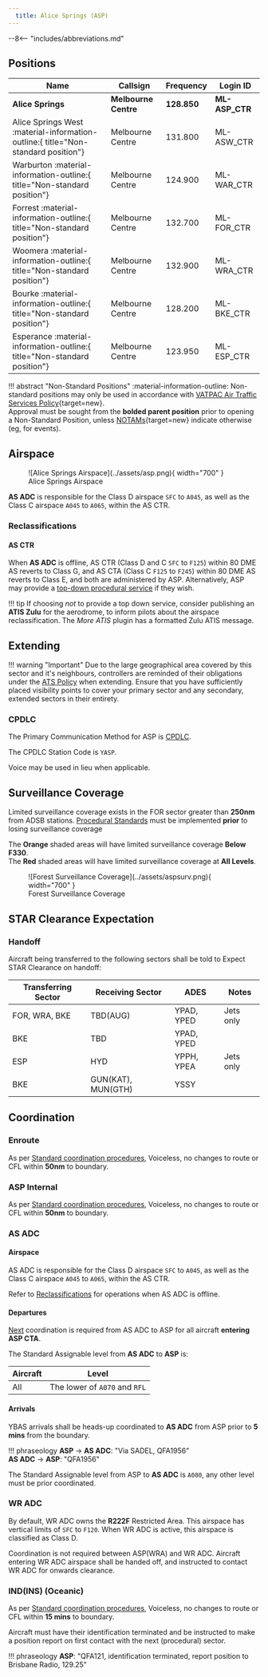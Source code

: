 ```yaml
---
  title: Alice Springs (ASP)
---
```


--8<-- "includes/abbreviations.md"
## Positions

| Name | Callsign | Frequency | Login ID |
| ---- | -------- | --------- | -------- |
| **Alice Springs** | **Melbourne Centre** | **128.850** | **ML-ASP_CTR** |
| <span class="indented">Alice Springs West :material-information-outline:{ title="Non-standard position"} | Melbourne Centre | 131.800 | ML-ASW_CTR |
| <span class="indented">Warburton :material-information-outline:{ title="Non-standard position"} | Melbourne Centre | 124.900 | ML-WAR_CTR |
| <span class="indented">Forrest :material-information-outline:{ title="Non-standard position"} | Melbourne Centre | 132.700 | ML-FOR_CTR |
| <span class="indented">Woomera :material-information-outline:{ title="Non-standard position"} | Melbourne Centre | 132.900 | ML-WRA_CTR |
| <span class="indented">Bourke :material-information-outline:{ title="Non-standard position"} | Melbourne Centre | 128.200 | ML-BKE_CTR |
| <span class="indented">Esperance :material-information-outline:{ title="Non-standard position"} | Melbourne Centre | 123.950 | ML-ESP_CTR |

!!! abstract "Non-Standard Positions"
    :material-information-outline: Non-standard positions may only be used in accordance with [VATPAC Air Traffic Services Policy](https://vatpac.org/publications/policies){target=new}.  
    Approval must be sought from the **bolded parent position** prior to opening a Non-Standard Position, unless [NOTAMs](https://vatpac.org/publications/notam){target=new} indicate otherwise (eg, for events).

## Airspace

<figure markdown>
![Alice Springs Airspace](../assets/asp.png){ width="700" }
  <figcaption>Alice Springs Airspace</figcaption>
</figure>

**AS ADC** is responsible for the Class D airspace `SFC` to `A045`, as well as the Class C airspace `A045` to `A065`, within the AS CTR.

### Reclassifications
#### AS CTR
When **AS ADC** is offline, AS CTR (Class D and C `SFC` to `F125`) within 80 DME AS reverts to Class G, and AS CTA (Class C `F125` to `F245`) within 80 DME AS reverts to Class E, and both are administered by ASP. Alternatively, ASP may provide a [top-down procedural service](../../../aerodromes/Alice) if they wish.

!!! tip
    If choosing *not* to provide a top down service, consider publishing an **ATIS Zulu** for the aerodrome, to inform pilots about the airspace reclassification. The *More ATIS* plugin has a formatted Zulu ATIS message.

## Extending
!!! warning "Important"
    Due to the large geographical area covered by this sector and it's neighbours, controllers are reminded of their obligations under the [ATS Policy](https://vatpac.org/publications/policies) when extending. Ensure that you have sufficiently placed visibility points to cover your primary sector and any secondary, extended sectors in their entirety.

### CPDLC
The Primary Communication Method for ASP is [CPDLC](../../../client/cpdlc).

The CPDLC Station Code is `YASP`.

Voice may be used in lieu when applicable.

## Surveillance Coverage
Limited surveillance coverage exists in the FOR sector greater than **250nm** from ADSB stations. [Procedural Standards](../../../separation-standards/procedural/) must be implemented **prior** to losing surveillance coverage

The **Orange** shaded areas will have limited surveillance coverage **Below F330**.  
The **Red** shaded areas will have limited surveillance coverage at **All Levels**.

<figure markdown>
![Forest Surveillance Coverage](../assets/aspsurv.png){ width="700" }
  <figcaption>Forest Surveillance Coverage</figcaption>
</figure>

## STAR Clearance Expectation
### Handoff
Aircraft being transferred to the following sectors shall be told to Expect STAR Clearance on handoff:

| Transferring Sector | Receiving Sector | ADES | Notes |
| ---- | -------- | --------- | --------- |
| FOR, WRA, BKE | TBD(AUG) | YPAD, YPED | Jets only |
| BKE | TBD | YPAD, YPED | |
| ESP | HYD | YPPH, YPEA | Jets only |
| BKE | GUN(KAT), MUN(GTH) | YSSY | |

## Coordination
### Enroute
As per [Standard coordination procedures](../../../controller-skills/coordination/#enr-enr), Voiceless, no changes to route or CFL within **50nm** to boundary.

### ASP Internal
As per [Standard coordination procedures](../../../controller-skills/coordination/#enr-enr), Voiceless, no changes to route or CFL within **50nm** to boundary.

### AS ADC
#### Airspace
AS ADC is responsible for the Class D airspace `SFC` to `A045`, as well as the Class C airspace `A045` to `A065`, within the AS CTR.

Refer to [Reclassifications](#as-ctr) for operations when AS ADC is offline.

#### Departures
[Next](../../controller-skills/coordination.md#next) coordination is required from AS ADC to ASP for all aircraft **entering ASP CTA**.

The Standard Assignable level from **AS ADC** to **ASP** is:

| Aircraft | Level |
| ---- | ---- |
| All | The lower of `A070` and `RFL` |

#### Arrivals
YBAS arrivals shall be heads-up coordinated to **AS ADC** from ASP prior to **5 mins** from the boundary.

!!! phraseology
    <span class="hotline">**ASP** -> **AS ADC**</span>: "Via SADEL, QFA1956”  
    <span class="hotline">**AS ADC** -> **ASP**</span>: "QFA1956"  

The Standard Assignable level from ASP to **AS ADC** is `A080`, any other level must be prior coordinated.

### WR ADC
By default, WR ADC owns the **R222F** Restricted Area. This airspace has vertical limits of `SFC` to `F120`. When WR ADC is active, this airspace is classified as Class D.

Coordination is not required between ASP(WRA) and WR ADC. Aircraft entering WR ADC airspace shall be handed off, and instructed to contact WR ADC for onwards clearance.

### IND(INS) (Oceanic)
As per [Standard coordination procedures](../../../controller-skills/coordination/#pacific-units), Voiceless, no changes to route or CFL within **15 mins** to boundary.

Aircraft must have their identification terminated and be instructed to make a position report on first contact with the next (procedural) sector.

!!! phraseology
    **ASP**: "QFA121, identification terminated, report position to Brisbane Radio, 129.25"